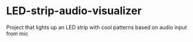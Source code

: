 # LED-strip-audio-visualizer
Project that lights up an LED strip with cool patterns based on audio input from mic
